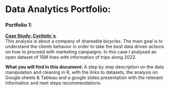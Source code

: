 # Data Analytics Portfolio:

### Portfolio 1: 
[**Case Study: Cyclistic´s**](https://github.com/Tobias024/Cyclistics-Case-Study/blob/main/Cyclistic%20case%20study.Rmd).\
This analysis is about a company of shareable bicycles. The main goal is to understand the clients behavior in order to take the best data driven actions on how to proceed with marketing campaigns.
In this case I analysed an open dataset of 15M lines with information of trips along 2022.

**What you will find in this document:** A step by step description on the data manipulation and cleaning in R, with the links to datasets, the analysis on Google sheets & Tableau and a google slides presentation with the relevant information and next steps recommendations.

